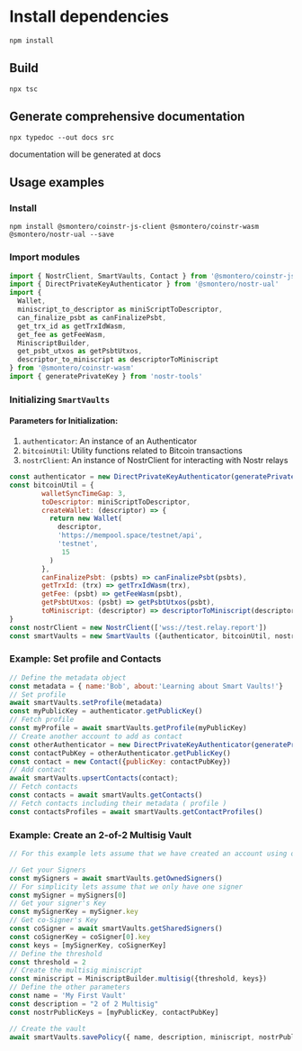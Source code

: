 # Install dependencies

``` shell
npm install
```

## Build

``` shell
npx tsc
```

## Generate comprehensive documentation

``` shell
npx typedoc --out docs src
```

documentation will be generated at docs

## Usage examples

### Install

```shell
npm install @smontero/coinstr-js-client @smontero/coinstr-wasm @smontero/nostr-ual --save
```

### Import modules

```javascript
import { NostrClient, SmartVaults, Contact } from '@smontero/coinstr-js-client';
import { DirectPrivateKeyAuthenticator } from '@smontero/nostr-ual'
import {
  Wallet,
  miniscript_to_descriptor as miniScriptToDescriptor,
  can_finalize_psbt as canFinalizePsbt,
  get_trx_id as getTrxIdWasm,
  get_fee as getFeeWasm,
  MiniscriptBuilder,
  get_psbt_utxos as getPsbtUtxos,
  descriptor_to_miniscript as descriptorToMiniscript
} from '@smontero/coinstr-wasm'
import { generatePrivateKey } from 'nostr-tools'
```

### Initializing `SmartVaults`

#### Parameters for Initialization:

1. `authenticator`: An instance of an Authenticator
2. `bitcoinUtil`: Utility functions related to Bitcoin transactions
3. `nostrClient`: An instance of NostrClient for interacting with Nostr relays

```javascript
const authenticator = new DirectPrivateKeyAuthenticator(generatePrivateKey())
const bitcoinUtil = {
        walletSyncTimeGap: 3, 
        toDescriptor: miniScriptToDescriptor,
        createWallet: (descriptor) => {
          return new Wallet(
            descriptor,
            'https://mempool.space/testnet/api',
            'testnet',
             15
          )
        },
        canFinalizePsbt: (psbts) => canFinalizePsbt(psbts),
        getTrxId: (trx) => getTrxIdWasm(trx),
        getFee: (psbt) => getFeeWasm(psbt),
        getPsbtUtxos: (psbt) => getPsbtUtxos(psbt),
        toMiniscript: (descriptor) => descriptorToMiniscript(descriptor)
}
const nostrClient = new NostrClient(['wss://test.relay.report'])
const smartVaults = new SmartVaults ({authenticator, bitcoinUtil, nostrClient})
```

### Example: Set profile and Contacts

```javascript
// Define the metadata object
const metadata = { name:'Bob', about:'Learning about Smart Vaults!'}
// Set profile
await smartVaults.setProfile(metadata)
const myPublicKey = authenticator.getPublicKey()
// Fetch profile
const myProfile = await smartVaults.getProfile(myPublicKey)
// Create another account to add as contact
const otherAuthenticator = new DirectPrivateKeyAuthenticator(generatePrivateKey())
const contactPubKey = otherAuthenticator.getPublicKey()
const contact = new Contact({publicKey: contactPubKey})
// Add contact
await smartVaults.upsertContacts(contact);
// Fetch contacts
const contacts = await smartVaults.getContacts()
// Fetch contacts including their metadata ( profile )
const contactsProfiles = await smartVaults.getContactProfiles()
```

### Example: Create an 2-of-2 Multisig Vault

```javascript
// For this example lets assume that we have created an account using one of the Smart Vaults apps ( iOs, Android or Desktop ).

// Get your Signers
const mySigners = await smartVaults.getOwnedSigners()
// For simplicity lets assume that we only have one signer
const mySigner = mySigners[0]
// Get your signer's Key
const mySignerKey = mySigner.key
// Get co-Signer's Key
const coSigner = await smartVaults.getSharedSigners()
const coSignerKey = coSigner[0].key
const keys = [mySignerKey, coSignerKey]
// Define the threshold
const threshold = 2
// Create the multisig miniscript
const miniscript = MiniscriptBuilder.multisig({threshold, keys})
// Define the other parameters
const name = 'My First Vault'
const description = "2 of 2 Multisig"
const nostrPublicKeys = [myPublicKey, contactPubKey]

// Create the vault
await smartVaults.savePolicy({ name, description, miniscript, nostrPublicKeys })
                                                    
```
